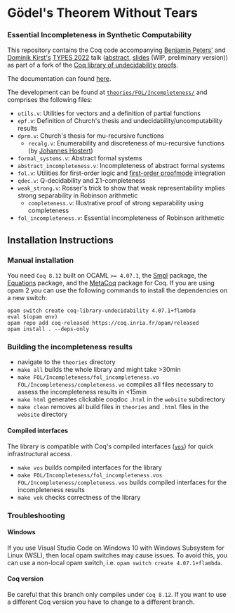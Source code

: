 # Gödel's Theorem Without Tears 
### Essential Incompleteness in Synthetic Computability

This repository contains the Coq code accompanying [Benjamin Peters'](https://www.ps.uni-saarland.de/~peters/) and [Dominik Kirst's](https://www.ps.uni-saarland.de/~kirst/) [TYPES 2022](https://types22.inria.fr/) talk ([abstract](abstract.pdf), [slides](slides.pdf) (WIP, preliminary version)) as part of a fork of the [Coq library of undecidability proofs](https://github.com/uds-psl/coq-library-undecidability).

The documentation can found [here](https://www.ps.uni-saarland.de/~peters/bachelor/documentation/toc.html).

The development can be found at [`theories/FOL/Incompleteness/`](https://github.com/uds-psl/coq-synthetic-incompleteness/tree/bachelor/theories/FOL/Incompleteness) and comprises the following files:
- `utils.v`: Utilities for vectors and a definition of partial functions
- `epf.v`: Definition of Church's thesis and undecidability/uncomputability results
- `dprm.v`: Church's thesis for mu-recursive functions
    - `recalg.v`: Enumerability and discreteness of mu-recursive functions (by [Johannes Hostert](https://www.ps.uni-saarland.de/~hostert/))
- `formal_systems.v`: Abstract formal systems
- `abstract_incompleteness.v`: Incompleteness of abstract formal systems
- `fol.v`: Utilities for first-order logic and [first-order proofmode](https://github.com/mark-koch/firstorder-proof-mode) integration 
- `qdec.v`: Q-decidability and Σ1-completeness
- `weak_strong.v`: Rosser's trick to show that weak representability implies strong separability in Robinson arithmetic
    - `completeness.v`: Illustrative proof of strong separability using completeness
- `fol_incompleteness.v`: Essential incompleteness of Robinson arithmetic



## Installation Instructions

### Manual installation

You need `Coq 8.12` built on OCAML `>= 4.07.1`, the [Smpl](https://github.com/uds-psl/smpl) package, the [Equations](https://mattam82.github.io/Coq-Equations/) package, and the [MetaCoq](https://metacoq.github.io/metacoq/) package for Coq. If you are using opam 2 you can use the following commands to install the dependencies on a new switch:

```
opam switch create coq-library-undecidability 4.07.1+flambda
eval $(opam env)
opam repo add coq-released https://coq.inria.fr/opam/released
opam install . --deps-only
```

### Building the incompleteness results

- navigate to the `theories` directory
- `make all` builds the whole library and might take >30min
- `make FOL/Incompleteness/fol_incompleteness.vo FOL/Incompleteness/completeness.vo` compiles all files necessary to assess the incompleteness results in <15min
- `make html` generates clickable coqdoc `.html` in the `website` subdirectory
- `make clean` removes all build files in `theories` and `.html` files in the `website` directory

#### Compiled interfaces

The library is compatible with Coq's compiled interfaces ([`vos`](https://coq.inria.fr/refman/practical-tools/coq-commands.html#compiled-interfaces-produced-using-vos)) for quick infrastructural access.

- `make vos` builds compiled interfaces for the library
- `make FOL/Incompleteness/fol_incompleteness.vos FOL/Incompleteness/completeness.vos` builds compiled interfaces for the incompleteness results
- `make vok` checks correctness of the library 

### Troubleshooting

#### Windows

If you use Visual Studio Code on Windows 10 with Windows Subsystem for Linux (WSL), then local opam switches may cause issues.
To avoid this, you can use a non-local opam switch, i.e. `opam switch create 4.07.1+flambda`.

#### Coq version

Be careful that this branch only compiles under `Coq 8.12`. If you want to use a different Coq version you have to change to a different branch.

